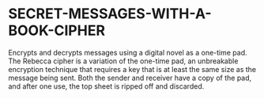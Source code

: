 # SECRET-MESSAGES-WITH-A-BOOK-CIPHER
Encrypts and decrypts messages using a digital novel as a one-time pad.
The Rebecca cipher is a variation of the one-time pad, an unbreakable 
encryption technique that requires a key that is at least the same size as the 
message being sent. Both the sender and receiver have a copy of the pad, 
and after one use, the top sheet is ripped off and discarded.
